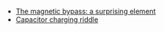 - [The magnetic bypass: a surprising element](https://youtu.be/q4uQFt9Bm6g)
- [Capacitor charging riddle](https://youtu.be/WzFPXjLRCpQ)
